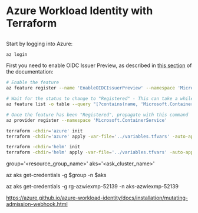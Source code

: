 # Azure Workload Identity with Terraform

##

## 

Start by logging into Azure:

```bash
az login
```

First you need to enable OIDC Issuer Preview, as described in [this section](https://docs.microsoft.com/en-us/azure/aks/cluster-configuration#register-the-enableoidcissuerpreview-feature-flag) of the documentation:

```bash
# Enable the feature
az feature register --name 'EnableOIDCIssuerPreview' --namespace 'Microsoft.ContainerService'

# Wait for the status to change to "Registered" - This can take a while
az feature list -o table --query "[?contains(name, 'Microsoft.ContainerService/EnableOIDCIssuerPreview')].{Name:name,State:properties.state}"

# Once the feature has been "Registered", propagate with this command
az provider register --namespace 'Microsoft.ContainerService'
```



```bash
terraform -chdir='azure' init
terraform -chdir='azure' apply -var-file='../variables.tfvars' -auto-approve

terraform -chdir='helm' init
terraform -chdir='helm' apply -var-file='../variables.tfvars' -auto-approve
```




group='<resource_group_name>'
aks='<ask_cluster_name>'

az aks get-credentials -g $group -n $aks

az aks get-credentials -g rg-azwiexmp-52139 -n aks-azwiexmp-52139





https://azure.github.io/azure-workload-identity/docs/installation/mutating-admission-webhook.html